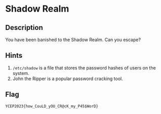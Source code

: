 Shadow Realm
===
## Description
You have been banished to the Shadow Realm. Can you escape?

## Hints
1. `/etc/shadow` is a file that stores the password hashes of users on the system.
2. John the Ripper is a popular password cracking tool.

## Flag
```
YCEP2023{how_CouLD_yOU_CR@cK_my_P45$WorD}
```